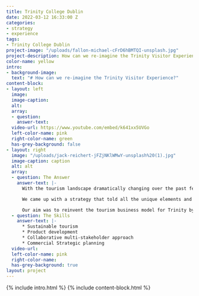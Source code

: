 ```yaml
---
title: Trinity College Dublin
date: 2022-03-12 16:33:00 Z
categories:
- strategy
- experience
tags:
- Trinity College Dublin
project-image: "/uploads/fallon-michael-cFrD6hBMTQI-unsplash.jpg"
project-description: How can we re-imagine the Trinity Visitor Experience?
color-name: yellow
intro:
- background-image: 
  text: "# How can we re-imagine the Trinity Visitor Experience?"
content-block:
- layout: left
  image: 
  image-caption: 
  alt: 
  array:
  - question: 
    answer-text: 
  video-url: https://www.youtube.com/embed/k641xx5UVGo
  left-color-name: pink
  right-color-name: green
  has-grey-background: false
- layout: right
  image: "/uploads/jack-reichert-jFZjNKlWMwY-unsplash%20(1).jpg"
  image-caption: caption
  alt: alt
  array:
  - question: The Answer
    answer-text: |-
      With the tourism landscape dramatically changing over the past few years, Trinity College realised they need to adapt along with it. This meant diversifying what they offered to their visitors and building a more sustainable model for tourism on campus.

      We came up with a strategy that told all the unique elements and experiences Trinity has to offer, from zoology to anatomy and architecture to biodiversity, so they could attract a wider range of visitors. We developed a range of guided and self-guided tours under the Visit Trinity umbrella that uncovered hidden gems and standout tales of the campus.

      Our aim was to reinvent the tourism business model for Trinity by developing existing products and creating new experiences to encourage tourists and visitors to explore Trinity and its campus.
  - question: The Skills
    answer-text: |-
      * Sustainable tourism
      * Product development
      * Collaborative multi-stakeholder approach
      * Commercial Strategic planning
  video-url: 
  left-color-name: pink
  right-color-name: 
  has-grey-background: true
layout: project
---
```


{% include intro.html %}
{% include content-block.html %}